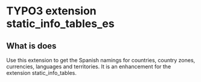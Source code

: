 # TYPO3 extension static_info_tables_es

## What is does

Use this extension to get the Spanish namings for countries, country zones, currencies, languages and territories.
It is an enhancement for the extension static_info_tables.

